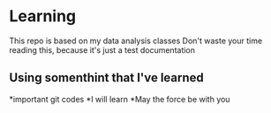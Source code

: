 # Learning
This repo is based on my data analysis classes
Don't waste your time reading this, because it's just a test documentation

## Using somenthint that I've learned
*important git codes
*I will learn
*May the force be with you
